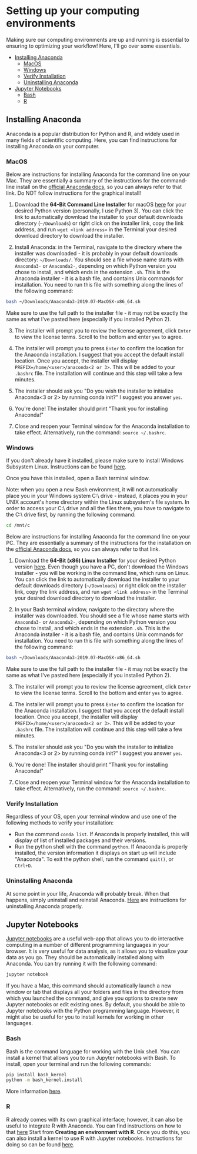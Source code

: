 # Setting up your computing environments

Making sure our computing environments are up and running is essential to ensuring to optimizing your workflow! Here, I'll go over some essentials. 

* [Installing Anaconda](https://github.com/zrcjessica/bisb_bootcamp_19/blob/master/computing_environments_setup.md#installing-anaconda)
	* [MacOS](https://github.com/zrcjessica/bisb_bootcamp_19/blob/master/computing_environments_setup.md#macos)
	* [Windows](https://github.com/zrcjessica/bisb_bootcamp_19/blob/master/computing_environments_setup.md#windows)
	* [Verify Installation](https://github.com/zrcjessica/bisb_bootcamp_19/blob/master/computing_environments_setup.md#verify-installation)
	* [Uninstalling Anaconda](https://github.com/zrcjessica/bisb_bootcamp_19/blob/master/computing_environments_setup.md#uninstalling-anaconda)
* [Jupyter Notebooks](https://github.com/zrcjessica/bisb_bootcamp_19/blob/master/computing_environments_setup.md#jupyter-notebooks)
	* [Bash](https://github.com/zrcjessica/bisb_bootcamp_19/blob/master/computing_environments_setup.md#bash)
	* [R](https://github.com/zrcjessica/bisb_bootcamp_19/blob/master/computing_environments_setup.md#r)

## Installing Anaconda
Anaconda is a popular distribution for Python and R, and widely used in many fields of scientific computing. Here, you can find instructions for installing Anaconda on your computer. 

### MacOS
Below are instructions for installing Anaconda for the command line on your Mac. They are essentially a summary of the instructions for the command-line install on the [official Anaconda docs](https://docs.anaconda.com/anaconda/install/mac-os/), so you can always refer to that link. Do NOT follow instructions for the graphical install! 

1. Download the **64-Bit Command Line Installer** for macOS [here](https://www.anaconda.com/distribution/#linux) for your desired Python version (personally, I use Python 3). You can click the link to automatically download the installer to your default downloads directory (`~/Downloads`) or right click on the installer link, copy the link address, and run `wget <link address>` in the Terminal your desired download directory to download the installer. 

2. Install Anaconda: in the Terminal, navigate to the directory where the installer was downloaded - it is probably in your default downloads directory: `~/Downloads/`. You should see a file whose name starts with `Anaconda3-` or `Anaconda2-`, depending on which Python version you chose to install, and which ends in the extension `.sh`. This is the Anaconda installer - it is a bash file, and contains Unix commands for installation. You need to run this file with something along the lines of the following command:
```bash
bash ~/Downloads/Anaconda3-2019.07-MacOSX-x86_64.sh
```
Make sure to use the full path to the installer file - it may not be exactly the same as what I've pasted here (especially if you installed Python 2).

3. The installer will prompt you to review the license agreement, click `Enter` to view the license terms. Scroll to the bottom and enter `yes` to agree. 

4. The installer will prompt you to press `Enter` to confirm the location for the Anaconda installation. I suggest that you accept the default install location. Once you accept, the installer will display `PREFIX=/home/<user>/anaconda<2 or 3>`. This will be added to your `.bashrc` file. The installation will continue and this step will take a few minutes.

5. The installer should ask you "Do you wish the installer to initialize Anaconda<3 or 2> by running conda init?" I suggest you answer `yes`. 

6. You're done! The installer should print "Thank you for installing Anaconda!"

7. Close and reopen your Terminal window for the Anaconda installation to take effect. Alternatively, run the command: `source ~/.bashrc`.

### Windows

If you don't already have it installed, please make sure to install Windows Subsystem Linux. Instructions can be found [here](https://docs.microsoft.com/en-us/windows/wsl/install-win10). 

Once you have this installed, open a Bash terminal window. 

Note: when you open a new Bash environment, it will not automatically place you in your Windows system C:\ drive - instead, it places you in your UNIX account's home directory within the Linux subsystem's file system. In order to access your C:\ drive and all the files there, you have to navigate to the C:\ drive first, by running the following command:
``` bash
cd /mnt/c
```

Below are instructions for installing Anaconda for the command line on your PC. They are essentially a summary of the instructions for the installation on the [official Anaconda docs](https://docs.anaconda.com/anaconda/install/linux/), so you can always refer to that link. 

1. Download the **64-Bit (x86) Linux Installer** for your desired Python version [here](https://www.anaconda.com/distribution/#linux). Even though you have a PC, don't download the Windows installer - you will be working in the command line, which runs on Linux. You can click the link to automatically download the installer to your default downloads directory (`~/Downloads`) or right click on the installer link, copy the link address, and run `wget <link address>` in the Terminal your desired download directory to download the installer. 

2. In your Bash terminal window, navigate to the directory where the installer was downloaded. You should see a file whose name starts with `Anaconda3-` or `Anaconda2-`, depending on which Python version you chose to install, and which ends in the extension `.sh`. This is the Anaconda installer - it is a bash file, and contains Unix commands for installation. You need to run this file with something along the lines of the following command:
```bash
bash ~/Downloads/Anaconda3-2019.07-MacOSX-x86_64.sh
```
Make sure to use the full path to the installer file - it may not be exactly the same as what I've pasted here (especially if you installed Python 2).

3. The installer will prompt you to review the license agreement, click `Enter` to view the license terms. Scroll to the bottom and enter `yes` to agree. 

4. The installer will prompt you to press `Enter` to confirm the location for the Anaconda installation. I suggest that you accept the default install location. Once you accept, the installer will display `PREFIX=/home/<user>/anaconda<2 or 3>`. This will be added to your `.bashrc` file. The installation will continue and this step will take a few minutes.

5. The installer should ask you "Do you wish the installer to initialize Anaconda<3 or 2> by running conda init?" I suggest you answer `yes`. 

6. You're done! The installer should print "Thank you for installing Anaconda!"

7. Close and reopen your Terminal window for the Anaconda installation to take effect. Alternatively, run the command: `source ~/.bashrc`.

### Verify Installation
Regardless of your OS, open your terminal window and use one of the following methods to verify your installation:
- Run the command `conda list`. If Anaconda is properly installed, this will display of list of installed packages and their versions.
- Run the python shell with the command `python`. If Anaconda is properly installed, the version information it displays on start up will include "Anaconda". To exit the python shell, run the command `quit()`, or `Ctrl+D`. 

### Uninstalling Anaconda
At some point in your life, Anaconda will probably break. When that happens, simply uninstall and reinstall Anaconda. [Here](https://docs.anaconda.com/anaconda/install/uninstall/) are instructions for uninstalling Anaconda properly. 

## Jupyter Notebooks
[Jupyter notebooks](https://jupyter.org/) are a useful web-app that allows you to do interactive computing in a number of different programming languages in your browser. It is very useful for data analysis, as it allows you to visualize your data as you go. They should be automatically installed along with Anaconda. You can try running it with the following command:
```bash
jupyter notebook
```
If you have a Mac, this command should automatically launch a new window or tab that displays all your folders and files in the directory from which you launched the command, and give you options to create new Jupyter notebooks or edit existing ones. By default, you should be able to Jupyter notebooks with the Python programming language. However, it might also be useful for you to install kernels for working in other languages. 

### Bash
Bash is the command language for working with the Unix shell. You can install a kernel that allows you to run Jupyter notebooks with Bash. To install, open your terminal and run the following commands:
```bash
pip install bash_kernel
python -m bash_kernel.install
```
More information [here](https://github.com/takluyver/bash_kernel).

### R
R already comes with its own graphical interface; however, it can also be useful to integrate R with Anaconda. You can find instructions on how to that [here](https://docs.anaconda.com/anaconda/user-guide/tasks/using-r-language/.) Start from **Creating an environment with R**. Once you do this, you can also install a kernel to use R with Jupyter notebooks. Instructions for doing so can be found [here](https://irkernel.github.io/installation/).


